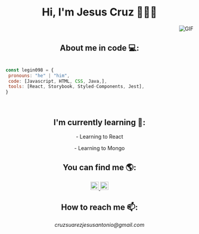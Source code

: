 <h1 align="center">Hi, I'm Jesus Cruz 👋👨‍💻</h1>

<img align="right" alt="GIF" src="https://media.giphy.com/media/836HiJc7pgzy8iNXCn/giphy.gif" />

<br>
<h2 align="center">About me in code 💻:</h2>

```js

const legin098 = {
 pronouns: "he" | "him",
 code: [Javascript, HTML, CSS, Java,],
 tools: [React, Storybook, Styled-Components, Jest],
}

```
<br>
<h2 align="center">I'm currently learning 📖:</h2>

<p align="center">- Learning to React</p>
<p align="center">- Learning to Mongo</ṕ>

<h2 align="center">You can find me 🌎:</h2>

<div align="center">
  <a href="https://twitter.com/legin098">
    <img alt="legin098 | Twitter" width="22px" src="https://cdn.jsdelivr.net/npm/simple-icons@v3/icons/twitter.svg" />
  </a>

  <a href="https://www.instagram.com/jesuscruzsuarez">
    <img alt="legin098 | Instagram" width="22px" src="https://cdn.jsdelivr.net/npm/simple-icons@v3/icons/instagram.svg" />
  </a>
</div>

<h2 align="center">How to reach me 📫:</h2>

<p align="center"><i>cruzsuarezjesusantonio@gmail.com</i></p>
